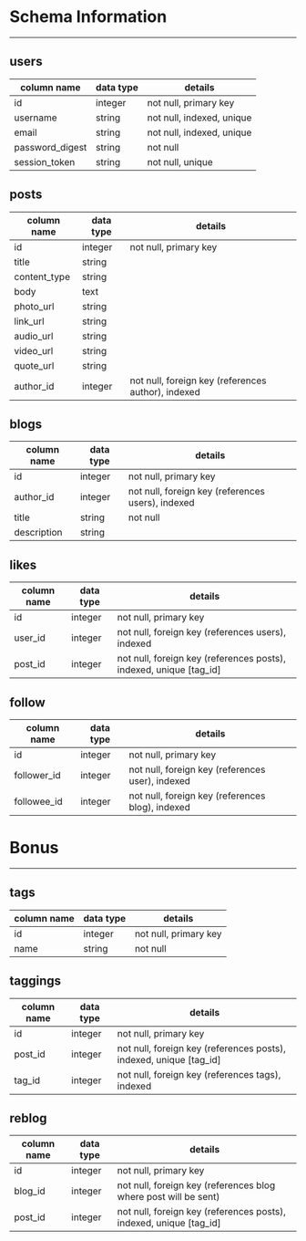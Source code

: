 # Schema Information
---

## users
column name     | data type | details
----------------|-----------|-----------------------
id              | integer   | not null, primary key
username        | string    | not null, indexed, unique
email           | string    | not null, indexed, unique
password_digest | string    | not null
session_token   | string    | not null, unique

## posts
column name  | data type | details
-------------|-----------|-----------------------
id           | integer   | not null, primary key
title        | string    |  
content_type | string    |
body         | text      |
photo_url    | string    |
link_url     | string    |
audio_url    | string    |
video_url    | string    |
quote_url    | string    |
author_id    | integer   | not null, foreign key (references author), indexed

## blogs
column name | data type | details
------------|-----------|-----------------------
id          | integer   | not null, primary key
author_id   | integer   | not null, foreign key (references users), indexed
title       | string    | not null
description | string    |

## likes
column name | data type | details
------------|-----------|-----------------------
id          | integer   | not null, primary key
user_id     | integer   | not null, foreign key (references users), indexed
post_id     | integer   | not null, foreign key (references posts), indexed, unique [tag_id]

## follow
column name | data type | details
------------|-----------|-----------------------
id          | integer   | not null, primary key
follower_id | integer   | not null, foreign key (references user), indexed
followee_id | integer   | not null, foreign key (references blog), indexed


# Bonus
---

## tags
column name | data type | details
------------|-----------|-----------------------
id          | integer   | not null, primary key
name        | string    | not null

## taggings
column name | data type | details
------------|-----------|-----------------------
id          | integer   | not null, primary key
post_id     | integer   | not null, foreign key (references posts), indexed, unique [tag_id]
tag_id      | integer   | not null, foreign key (references tags), indexed

<!-- TODO: format this table if you are able to get to it. -->
## reblog
column name | data type | details
------------|-----------|-----------------------
id          | integer   | not null, primary key
blog_id     | integer   | not null, foreign key (references blog where post will be sent)
post_id     | integer   | not null, foreign key (references posts), indexed, unique [tag_id]
